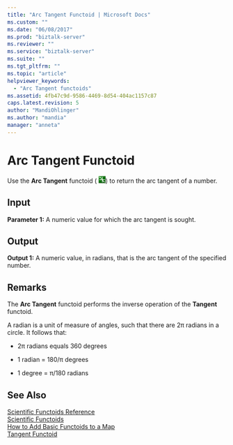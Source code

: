 ```yaml
---
title: "Arc Tangent Functoid | Microsoft Docs"
ms.custom: ""
ms.date: "06/08/2017"
ms.prod: "biztalk-server"
ms.reviewer: ""
ms.service: "biztalk-server"
ms.suite: ""
ms.tgt_pltfrm: ""
ms.topic: "article"
helpviewer_keywords: 
  - "Arc Tangent functoids"
ms.assetid: 4fb47c9d-9586-4469-8d54-404ac1157c87
caps.latest.revision: 5
author: "MandiOhlinger"
ms.author: "mandia"
manager: "anneta"
---
```

# Arc Tangent Functoid
Use the **Arc Tangent** functoid ( ![](../core/media/scientificarctan.gif "scientificarctan")) to return the arc tangent of a number.  
  
## Input  
 **Parameter 1:** A numeric value for which the arc tangent is sought.  
  
## Output  
 **Output 1:** A numeric value, in radians, that is the arc tangent of the specified number.  
  
## Remarks  
 The **Arc Tangent** functoid performs the inverse operation of the **Tangent** functoid.  
  
 A radian is a unit of measure of angles, such that there are 2π radians in a circle. It follows that:  
  
-   2π radians equals 360 degrees  
  
-   1 radian = 180/π degrees  
  
-   1 degree = π/180 radians  
  
## See Also  
 [Scientific Functoids Reference](../core/scientific-functoids-reference.md)   
 [Scientific Functoids](../core/scientific-functoids.md)   
 [How to Add Basic Functoids to a Map](../core/how-to-add-basic-functoids-to-a-map.md)   
 [Tangent Functoid](../core/tangent-functoid.md)